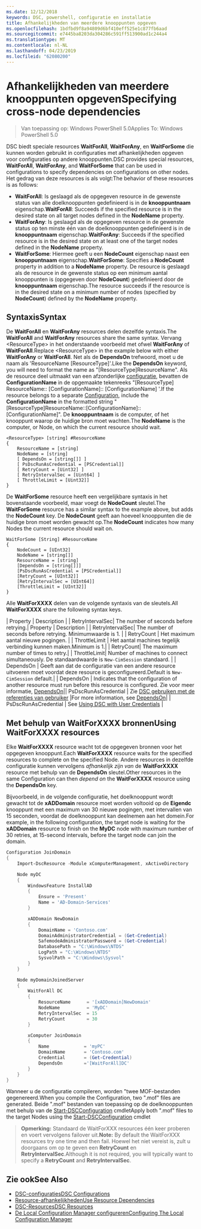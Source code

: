 ```yaml
---
ms.date: 12/12/2018
keywords: DSC, powershell, configuratie en installatie
title: Afhankelijkheden van meerdere knooppunten opgeven
ms.openlocfilehash: 1bdfbd9f8a94809d6bf410eff525e1c877fb6aad
ms.sourcegitcommit: e7445ba8203da304286c591ff513900ad1c244a4
ms.translationtype: MT
ms.contentlocale: nl-NL
ms.lasthandoff: 04/23/2019
ms.locfileid: "62080200"
---
```

# <a name="specifying-cross-node-dependencies"></a><span data-ttu-id="320bf-103">Afhankelijkheden van meerdere knooppunten opgeven</span><span class="sxs-lookup"><span data-stu-id="320bf-103">Specifying cross-node dependencies</span></span>

> <span data-ttu-id="320bf-104">Van toepassing op: Windows PowerShell 5.0</span><span class="sxs-lookup"><span data-stu-id="320bf-104">Applies To: Windows PowerShell 5.0</span></span>

<span data-ttu-id="320bf-105">DSC biedt speciale resources **WaitForAll**, **WaitForAny**, en **WaitForSome** die kunnen worden gebruikt in configuraties met afhankelijkheden opgeven voor configuraties op andere knooppunten.</span><span class="sxs-lookup"><span data-stu-id="320bf-105">DSC provides special resources, **WaitForAll**, **WaitForAny**, and **WaitForSome** that can be used in configurations to specify dependencies on configurations on other nodes.</span></span> <span data-ttu-id="320bf-106">Het gedrag van deze resources is als volgt:</span><span class="sxs-lookup"><span data-stu-id="320bf-106">The behavior of these resources is as follows:</span></span>

- <span data-ttu-id="320bf-107">**WaitForAll**: Is geslaagd als de opgegeven resource in de gewenste status van alle doelknooppunten gedefinieerd is in de **knooppuntnaam** eigenschap.</span><span class="sxs-lookup"><span data-stu-id="320bf-107">**WaitForAll**: Succeeds if the specified resource is in the desired state on all target nodes defined in the **NodeName** property.</span></span>
- <span data-ttu-id="320bf-108">**WaitForAny**: Is geslaagd als de opgegeven resource in de gewenste status op ten minste één van de doelknooppunten gedefinieerd is in de **knooppuntnaam** eigenschap.</span><span class="sxs-lookup"><span data-stu-id="320bf-108">**WaitForAny**: Succeeds if the specified resource is in the desired state on at least one of the target nodes defined in the **NodeName** property.</span></span>
- <span data-ttu-id="320bf-109">**WaitForSome**: Hiermee geeft u een **NodeCount** eigenschap naast een **knooppuntnaam** eigenschap.</span><span class="sxs-lookup"><span data-stu-id="320bf-109">**WaitForSome**: Specifies a **NodeCount** property in addition to a **NodeName** property.</span></span> <span data-ttu-id="320bf-110">De resource is geslaagd als de resource in de gewenste status op een minimum aantal knooppunten is (opgegeven door **NodeCount**) gedefinieerd door de **knooppuntnaam** eigenschap.</span><span class="sxs-lookup"><span data-stu-id="320bf-110">The resource succeeds if the resource is in the desired state on a minimum number of nodes (specified by **NodeCount**) defined by the **NodeName** property.</span></span>

## <a name="syntax"></a><span data-ttu-id="320bf-111">Syntaxis</span><span class="sxs-lookup"><span data-stu-id="320bf-111">Syntax</span></span>

<span data-ttu-id="320bf-112">De **WaitForAll** en **WaitForAny** resources delen dezelfde syntaxis.</span><span class="sxs-lookup"><span data-stu-id="320bf-112">The **WaitForAll** and **WaitForAny** resources share the same syntax.</span></span> <span data-ttu-id="320bf-113">Vervang \<ResourceType\> in het onderstaande voorbeeld met ofwel **WaitForAny** of **WaitForAll**.</span><span class="sxs-lookup"><span data-stu-id="320bf-113">Replace \<ResourceType\> in the example below with either **WaitForAny** or **WaitForAll**.</span></span>
<span data-ttu-id="320bf-114">Net als de **DependsOn** trefwoord, moet u de naam als 'ResourceName [ResourceType]'.</span><span class="sxs-lookup"><span data-stu-id="320bf-114">Like the **DependsOn** keyword, you will need to format the name as "[ResourceType]ResourceName".</span></span> <span data-ttu-id="320bf-115">Als de resource deel uitmaakt van een afzonderlijke [configuratie](configurations.md), bevatten de **ConfigurationName** in de opgemaakte tekenreeks "[ResourceType] ResourceName:: [ConfigurationName]:: [ConfigurationName] '.</span><span class="sxs-lookup"><span data-stu-id="320bf-115">If the resource belongs to a separate [Configuration](configurations.md), include the **ConfigurationName** in the formatted string "[ResourceType]ResourceName::[ConfigurationName]::[ConfigurationName]".</span></span> <span data-ttu-id="320bf-116">De **knooppuntnaam** is de computer, of het knooppunt waarop de huidige bron moet wachten.</span><span class="sxs-lookup"><span data-stu-id="320bf-116">The **NodeName** is the computer, or Node, on which the current resource should wait.</span></span>

```
<ResourceType> [string] #ResourceName
{
    ResourceName = [string]
    NodeName = [string]
    [ DependsOn = [string[]] ]
    [ PsDscRunAsCredential = [PSCredential]]
    [ RetryCount = [Uint32] ]
    [ RetryIntervalSec = [Uint64] ]
    [ ThrottleLimit = [Uint32]]
}
```

<span data-ttu-id="320bf-117">De **WaitForSome** resource heeft een vergelijkbare syntaxis in het bovenstaande voorbeeld, maar voegt de **NodeCount** sleutel.</span><span class="sxs-lookup"><span data-stu-id="320bf-117">The **WaitForSome** resource has a similar syntax to the example above, but adds the **NodeCount** key.</span></span> <span data-ttu-id="320bf-118">De **NodeCount** geeft aan hoeveel knooppunten die de huidige bron moet worden gewacht op.</span><span class="sxs-lookup"><span data-stu-id="320bf-118">The **NodeCount** indicates how many Nodes the current resource should wait on.</span></span>

```
WaitForSome [String] #ResourceName
{
    NodeCount = [UInt32]
    NodeName = [string[]]
    ResourceName = [string]
    [DependsOn = [string[]]]
    [PsDscRunAsCredential = [PSCredential]]
    [RetryCount = [UInt32]]
    [RetryIntervalSec = [UInt64]]
    [ThrottleLimit = [UInt32]]
}
```

<span data-ttu-id="320bf-119">Alle **WaitForXXXX** delen van de volgende syntaxis van de sleutels.</span><span class="sxs-lookup"><span data-stu-id="320bf-119">All **WaitForXXXX** share the following syntax keys.</span></span>

<span data-ttu-id="320bf-120">|  Property  |  Description   | | RetryIntervalSec| The number of seconds before retrying.</span><span class="sxs-lookup"><span data-stu-id="320bf-120">|  Property  |  Description   | | RetryIntervalSec| The number of seconds before retrying.</span></span> <span data-ttu-id="320bf-121">Minimumwaarde is 1. | | RetryCount | Het maximum aantal nieuwe pogingen. | | ThrottleLimit | Het aantal machines tegelijk verbinding kunnen maken.</span><span class="sxs-lookup"><span data-stu-id="320bf-121">Minimum is 1.| | RetryCount| The maximum number of times to retry.| | ThrottleLimit| Number of machines to connect simultaneously.</span></span> <span data-ttu-id="320bf-122">De standaardwaarde is `New-CimSession` standaard. | | DependsOn | Geeft aan dat de configuratie van een andere resource uitvoeren moet voordat deze resource is geconfigureerd.</span><span class="sxs-lookup"><span data-stu-id="320bf-122">Default is `New-CimSession` default.| | DependsOn | Indicates that the configuration of another resource must run before this resource is configured.</span></span> <span data-ttu-id="320bf-123">Zie voor meer informatie, [DependsOn](resource-depends-on.md)|| PsDscRunAsCredential | Zie [DSC gebruiken met de referenties van gebruiker](./runAsUser.md) |</span><span class="sxs-lookup"><span data-stu-id="320bf-123">For more information, see [DependsOn](resource-depends-on.md)| | PsDscRunAsCredential | See [Using DSC with User Credentials](./runAsUser.md) |</span></span>


## <a name="using-waitforxxxx-resources"></a><span data-ttu-id="320bf-124">Met behulp van WaitForXXXX bronnen</span><span class="sxs-lookup"><span data-stu-id="320bf-124">Using WaitForXXXX resources</span></span>

<span data-ttu-id="320bf-125">Elke **WaitForXXXX** resource wacht tot de opgegeven bronnen voor het opgegeven knooppunt.</span><span class="sxs-lookup"><span data-stu-id="320bf-125">Each **WaitForXXXX** resource waits for the specified resources to complete on the specified Node.</span></span> <span data-ttu-id="320bf-126">Andere resources in dezelfde configuratie kunnen vervolgens *afhankelijk zijn van* de **WaitForXXXX** resource met behulp van de **DependsOn** sleutel.</span><span class="sxs-lookup"><span data-stu-id="320bf-126">Other resources in the same Configuration can then *depend on* the **WaitForXXXX** resource using the **DependsOn** key.</span></span>

<span data-ttu-id="320bf-127">Bijvoorbeeld, in de volgende configuratie, het doelknooppunt wordt gewacht tot de **xADDomain** resource moet worden voltooid op de **Eigendc** knooppunt met een maximum van 30 nieuwe pogingen, met intervallen van 15 seconden, voordat de doelknooppunt kan deelnemen aan het domein.</span><span class="sxs-lookup"><span data-stu-id="320bf-127">For example, in the following configuration, the target node is waiting for the **xADDomain** resource to finish on the **MyDC** node with maximum number of 30 retries, at 15-second intervals, before the target node can join the domain.</span></span>

```powershell
Configuration JoinDomain
{
    Import-DscResource -Module xComputerManagement, xActiveDirectory

    Node myDC
    {
        WindowsFeature InstallAD
        {
            Ensure = 'Present'
            Name = 'AD-Domain-Services'
        }

        xADDomain NewDomain
        {
            DomainName = 'Contoso.com'
            DomainAdministratorCredential = (Get-Credential)
            SafemodeAdministratorPassword = (Get-Credential)
            DatabasePath = "C:\Windows\NTDS"
            LogPath = "C:\Windows\NTDS"
            SysvolPath = "C:\Windows\Sysvol"
        }
    }

    Node myDomainJoinedServer
    {
        WaitForAll DC
        {
            ResourceName      = '[xADDomain]NewDomain'
            NodeName          = 'MyDC'
            RetryIntervalSec  = 15
            RetryCount        = 30
        }

        xComputer JoinDomain
        {
            Name             = 'myPC'
            DomainName       = 'Contoso.com'
            Credential       = (Get-Credential)
            DependsOn        ='[WaitForAll]DC'
        }
    }
}
```

<span data-ttu-id="320bf-128">Wanneer u de configuratie compileren, worden "twee MOF-bestanden gegenereerd.</span><span class="sxs-lookup"><span data-stu-id="320bf-128">When you compile the Configuration, two ".mof" files are generated.</span></span> <span data-ttu-id="320bf-129">Beide ".mof" bestanden van toepassing op de doelknooppunten met behulp van de [Start-DSCConfiguration](/powershell/module/psdesiredstateconfiguration/start-dscconfiguration) cmdlet</span><span class="sxs-lookup"><span data-stu-id="320bf-129">Apply both ".mof" files to the target Nodes using the [Start-DSCConfiguration](/powershell/module/psdesiredstateconfiguration/start-dscconfiguration) cmdlet</span></span>

><span data-ttu-id="320bf-130">**Opmerking:** Standaard de WaitForXXX resources één keer proberen en voert vervolgens failover uit.</span><span class="sxs-lookup"><span data-stu-id="320bf-130">**Note:** By default the WaitForXXX resources try one time and then fail.</span></span> <span data-ttu-id="320bf-131">Hoewel het niet vereist is, zult u doorgaans om op te geven een **RetryCount** en **RetryIntervalSec**.</span><span class="sxs-lookup"><span data-stu-id="320bf-131">Although it is not required, you will typically want to specify a **RetryCount** and **RetryIntervalSec**.</span></span>

## <a name="see-also"></a><span data-ttu-id="320bf-132">Zie ook</span><span class="sxs-lookup"><span data-stu-id="320bf-132">See Also</span></span>

- [<span data-ttu-id="320bf-133">DSC-configuraties</span><span class="sxs-lookup"><span data-stu-id="320bf-133">DSC Configurations</span></span>](configurations.md)
- [<span data-ttu-id="320bf-134">Resource-afhankelijkheden</span><span class="sxs-lookup"><span data-stu-id="320bf-134">Use Resource Dependencies</span></span>](resource-depends-on.md)
- [<span data-ttu-id="320bf-135">DSC-Resources</span><span class="sxs-lookup"><span data-stu-id="320bf-135">DSC Resources</span></span>](../resources/resources.md)
- [<span data-ttu-id="320bf-136">De Local Configuration Manager configureren</span><span class="sxs-lookup"><span data-stu-id="320bf-136">Configuring The Local Configuration Manager</span></span>](../managing-nodes/metaConfig.md)
